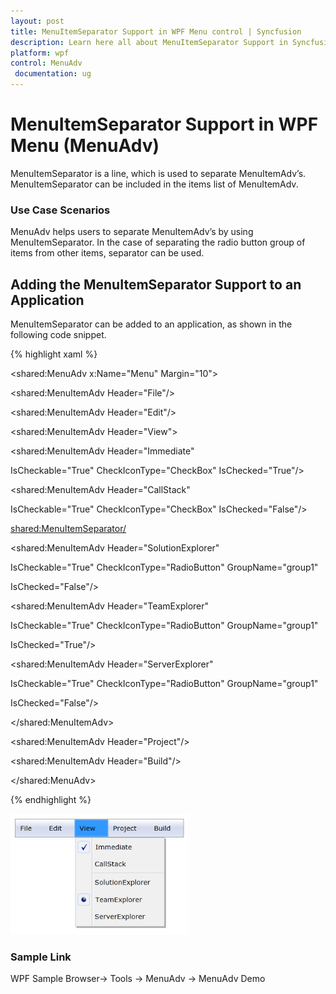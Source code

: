 ```yaml
---
layout: post
title: MenuItemSeparator Support in WPF Menu control | Syncfusion
description: Learn here all about MenuItemSeparator Support in Syncfusion WPF Menu (MenuAdv) control, its elements and more.
platform: wpf
control: MenuAdv
 documentation: ug
---
```


# MenuItemSeparator Support in WPF Menu (MenuAdv)

MenuItemSeparator is a line, which is used to separate MenuItemAdv’s. MenuItemSeparator can be included in the items list of MenuItemAdv.  

### Use Case Scenarios

MenuAdv helps users to separate MenuItemAdv’s by using MenuItemSeparator. In the case of separating the radio button group of items from other items, separator can be used.

## Adding the MenuItemSeparator Support to an Application 

MenuItemSeparator can be added to an application, as shown in the following code snippet.

{% highlight xaml %}




<shared:MenuAdv x:Name="Menu" Margin="10">

<shared:MenuItemAdv Header="File"/>

<shared:MenuItemAdv Header="Edit"/>

<shared:MenuItemAdv Header="View">

<shared:MenuItemAdv Header="Immediate" 

IsCheckable="True" CheckIconType="CheckBox" IsChecked="True"/>

<shared:MenuItemAdv Header="CallStack" 

IsCheckable="True" CheckIconType="CheckBox" IsChecked="False"/>

<shared:MenuItemSeparator/>

<shared:MenuItemAdv Header="SolutionExplorer" 

IsCheckable="True" CheckIconType="RadioButton" GroupName="group1" 

IsChecked="False"/>

<shared:MenuItemAdv Header="TeamExplorer" 

IsCheckable="True" CheckIconType="RadioButton" GroupName="group1" 

IsChecked="True"/>

<shared:MenuItemAdv Header="ServerExplorer" 

IsCheckable="True" CheckIconType="RadioButton" GroupName="group1" 

IsChecked="False"/>

</shared:MenuItemAdv>

<shared:MenuItemAdv Header="Project"/>

<shared:MenuItemAdv Header="Build"/>

</shared:MenuAdv>

{% endhighlight %}

![MenuItemSeparator support in WPF MenuAdv](MenuItemSeparator-Support_images/MenuItemSeparator-Support_img1.png)



### Sample Link

WPF Sample Browser-> Tools -> MenuAdv -> MenuAdv Demo

